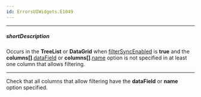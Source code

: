 ```yaml
---
id: ErrorsUIWidgets.E1049
---
```

---
##### shortDescription
Occurs in the **TreeList** or **DataGrid** when [filterSyncEnabled](/Documentation/ApiReference/UI_Widgets/dxDataGrid/Configuration/#filterSyncEnabled) is **true** and the **columns[]**.[dataField](/Documentation/ApiReference/UI_Widgets/dxDataGrid/Configuration/columns/#dataField) or **columns[]**.[name](/Documentation/ApiReference/UI_Widgets/dxDataGrid/Configuration/columns/#name) option is not specified in at least one column that allows filtering.

---
Check that all columns that allow filtering have the **dataField** or **name** option specified.